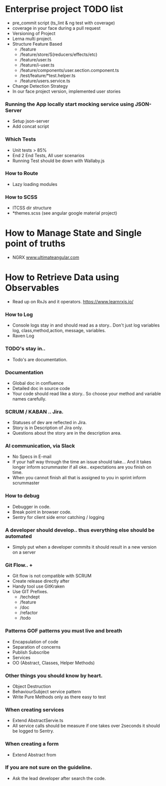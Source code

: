# Enterprise project TODO list
* pre_commit script (ts_lint & ng test with coverage)
* coverage in your face during a pull request
* Versioning of Project
* Lerna multi project.
* Structure Feature Based
  * /feature
  * /feature/store/S(reducers/effects/etc)
  * /feature/user.ts
  * /feature/i-user.ts
  * /feature/components/user.section.component.ts 
  * /test/feature/*test.helper.ts
  * /feature/users.service.ts
* Change Detection Strategy
* In our face project version, implemented user stories

### Running the App locally start mocking service using JSON-Server
* Setup json-server
* Add concat script

### Which Tests
* Unit tests > 85%
* End 2 End Tests, All user scenarios
* Running Test should be down with Wallaby.js

### How to Route
* Lazy loading modules

### How to SCSS
* ITCSS dir structure
* *themes.scss (see angular google material project)

# How to Manage State and Single point of truths
* NGRX www.ultimateangular.com

# How to Retrieve Data using Observables
* Read up on RxJs and it operators. https://www.learnrxjs.io/

### How to Log
* Console logs stay in and should read as a story.. Don't just log variables log, class,method,action, message, variables.
* Raven Log

### TODO's stay in..
* Todo's are documentation.

### Documentation
* Global doc in confluence
* Detailed doc in source code
* Your code  should read like a story.. So choose your method and variable names carefully.

### SCRUM / KABAN .. Jira.
* Statuses of dev are reflected in Jira.
* Story is in Description of Jira only.
* Questions about the story are in the description area. 

### Al communication, via Slack
* No Specs in E-mail
* If your half way through the time an issue should take... And it takes longer inform scrummaster if all oke.. expectations are you finish on time.
* When you cannot finish all that is assigned to you in sprint inform scrummaster

### How to debug
* Debugger in code.
* Break point in browser code.
* Sentry for client side error catching / logging

### A developer should develop.. thus everything else should be automated
* Simply put when a developer commits it should result in a new version on a server

### Git Flow.. + 
* Git flow is not compatible with SCRUM
* Create release directly after
* Handy tool use GitKraken
* Use GIT Prefixes.
  * /techdept
  * /feature
  * /doc
  * /refactor
  * /todo

### Patterns GOF patterns you must live and breath
* Encapsulation of code
* Separation of concerns
* Publish Subscribe
* Services
* OO (Abstract, Classes, Helper Methods)

### Other things you should know by heart.
* Object Destruction
* BehaviourSubject service pattern
* Write Pure Methods only as there easy to test

### When creating services
* Extend AbstractServie.ts
* All service calls should be measure if one takes over 2seconds it should be logged to Sentry.

### When creating a form
* Extend Abstract from

### If you are not sure on the guideline.
* Ask the lead developer after search the code.

